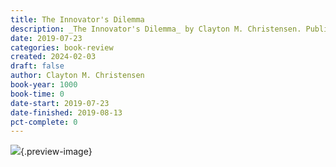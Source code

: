 ```yaml
---
title: The Innovator's Dilemma
description: _The Innovator's Dilemma_ by Clayton M. Christensen. Published by HighBridge, with ISBN 9781598874365.0. Read on 2019-07-23
date: 2019-07-23
categories: book-review
created: 2024-02-03
draft: false
author: Clayton M. Christensen
book-year: 1000
book-time: 0
date-start: 2019-07-23
date-finished: 2019-08-13
pct-complete: 0
---
```


![](https://img1.od-cdn.com/ImageType-100/1294-1/{3C091E43-E702-4FE2-8586-291AFB02CD10}Img100.jpg){.preview-image}